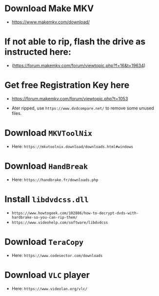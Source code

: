 


# Download Make MKV
*  https://www.makemkv.com/download/

# If not able to rip, flash the drive as instructed here:
*  (https://forum.makemkv.com/forum/viewtopic.php?f=16&t=19634)

# Get free Registration Key here
*  https://forum.makemkv.com/forum/viewtopic.php?t=1053

* Ater ripped, use `https://www.dvdcompare.net/` to remove some unused files.

# Download `MKVToolNix` 
*  Here: `https://mkvtoolnix.download/downloads.html#windows`

# Download `HandBreak`
*  Here: `https://handbrake.fr/downloads.php`
# Install `libdvdcss.dll`
*  `https://www.howtogeek.com/102886/how-to-decrypt-dvds-with-hardbrake-so-you-can-rip-them/`
*  `https://www.videohelp.com/software/libdvdcss`

# Download `TeraCopy`
*  Here: `https://www.codesector.com/downloads`

# Download `VLC` player
*  Here: `https://www.videolan.org/vlc/`